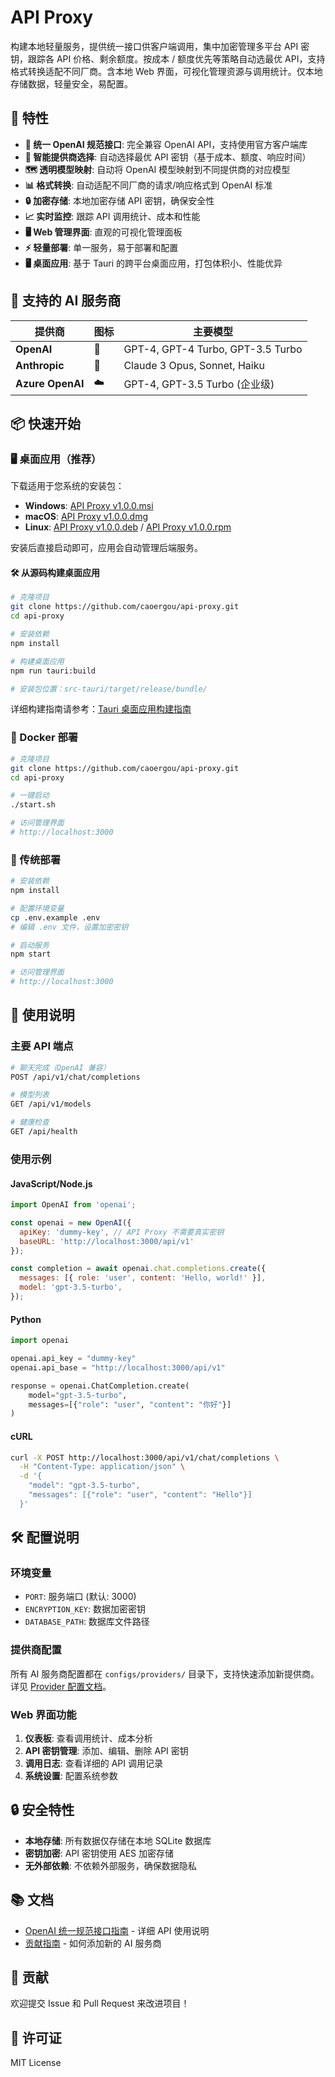 # API Proxy

构建本地轻量服务，提供统一接口供客户端调用，集中加密管理多平台 API 密钥，跟踪各 API 价格、剩余额度。按成本 / 额度优先等策略自动选最优 API，支持格式转换适配不同厂商。含本地 Web 界面，可视化管理资源与调用统计。仅本地存储数据，轻量安全，易配置。

## 🚀 特性

- **🎯 统一 OpenAI 规范接口**: 完全兼容 OpenAI API，支持使用官方客户端库
- **🔄 智能提供商选择**: 自动选择最优 API 密钥（基于成本、额度、响应时间）
- **🗺️ 透明模型映射**: 自动将 OpenAI 模型映射到不同提供商的对应模型
- **📊 格式转换**: 自动适配不同厂商的请求/响应格式到 OpenAI 标准
- **🔒 加密存储**: 本地加密存储 API 密钥，确保安全性
- **📈 实时监控**: 跟踪 API 调用统计、成本和性能
- **🖥️ Web 管理界面**: 直观的可视化管理面板
- **⚡ 轻量部署**: 单一服务，易于部署和配置
- **🖥️ 桌面应用**: 基于 Tauri 的跨平台桌面应用，打包体积小、性能优异

## 🎯 支持的 AI 服务商

| 提供商 | 图标 | 主要模型 |
|--------|------|----------|
| **OpenAI** | 🤖 | GPT-4, GPT-4 Turbo, GPT-3.5 Turbo |
| **Anthropic** | 🧠 | Claude 3 Opus, Sonnet, Haiku |
| **Azure OpenAI** | ☁️ | GPT-4, GPT-3.5 Turbo (企业级) |

## 📦 快速开始

### 🖥️ 桌面应用（推荐）

下载适用于您系统的安装包：

- **Windows**: [API Proxy v1.0.0.msi](https://github.com/caoergou/api-proxy/releases/latest)
- **macOS**: [API Proxy v1.0.0.dmg](https://github.com/caoergou/api-proxy/releases/latest)
- **Linux**: [API Proxy v1.0.0.deb](https://github.com/caoergou/api-proxy/releases/latest) / [API Proxy v1.0.0.rpm](https://github.com/caoergou/api-proxy/releases/latest)

安装后直接启动即可，应用会自动管理后端服务。

#### 🛠 从源码构建桌面应用

```bash
# 克隆项目
git clone https://github.com/caoergou/api-proxy.git
cd api-proxy

# 安装依赖
npm install

# 构建桌面应用
npm run tauri:build

# 安装包位置：src-tauri/target/release/bundle/
```

详细构建指南请参考：[Tauri 桌面应用构建指南](docs/TAURI_BUILD_GUIDE.md)

### 🐳 Docker 部署

```bash
# 克隆项目
git clone https://github.com/caoergou/api-proxy.git
cd api-proxy

# 一键启动
./start.sh

# 访问管理界面
# http://localhost:3000
```

### 🔧 传统部署

```bash
# 安装依赖
npm install

# 配置环境变量
cp .env.example .env
# 编辑 .env 文件，设置加密密钥

# 启动服务
npm start

# 访问管理界面
# http://localhost:3000
```

## 🔧 使用说明

### 主要 API 端点

```bash
# 聊天完成（OpenAI 兼容）
POST /api/v1/chat/completions

# 模型列表
GET /api/v1/models

# 健康检查
GET /api/health
```

### 使用示例

#### JavaScript/Node.js
```javascript
import OpenAI from 'openai';

const openai = new OpenAI({
  apiKey: 'dummy-key', // API Proxy 不需要真实密钥
  baseURL: 'http://localhost:3000/api/v1'
});

const completion = await openai.chat.completions.create({
  messages: [{ role: 'user', content: 'Hello, world!' }],
  model: 'gpt-3.5-turbo',
});
```

#### Python
```python
import openai

openai.api_key = "dummy-key"
openai.api_base = "http://localhost:3000/api/v1"

response = openai.ChatCompletion.create(
    model="gpt-3.5-turbo",
    messages=[{"role": "user", "content": "你好"}]
)
```

#### cURL
```bash
curl -X POST http://localhost:3000/api/v1/chat/completions \
  -H "Content-Type: application/json" \
  -d '{
    "model": "gpt-3.5-turbo",
    "messages": [{"role": "user", "content": "Hello"}]
  }'
```

## 🛠️ 配置说明

### 环境变量

- `PORT`: 服务端口 (默认: 3000)
- `ENCRYPTION_KEY`: 数据加密密钥
- `DATABASE_PATH`: 数据库文件路径

### 提供商配置

所有 AI 服务商配置都在 `configs/providers/` 目录下，支持快速添加新提供商。详见 [Provider 配置文档](configs/README.md)。

### Web 界面功能

1. **仪表板**: 查看调用统计、成本分析
2. **API 密钥管理**: 添加、编辑、删除 API 密钥
3. **调用日志**: 查看详细的 API 调用记录
4. **系统设置**: 配置系统参数

## 🔒 安全特性

- **本地存储**: 所有数据仅存储在本地 SQLite 数据库
- **密钥加密**: API 密钥使用 AES 加密存储
- **无外部依赖**: 不依赖外部服务，确保数据隐私

## 📚 文档

- [OpenAI 统一规范接口指南](docs/UNIFIED_API.md) - 详细 API 使用说明
- [贡献指南](CONTRIBUTING.md) - 如何添加新的 AI 服务商

## 🤝 贡献

欢迎提交 Issue 和 Pull Request 来改进项目！

## 📄 许可证

MIT License
